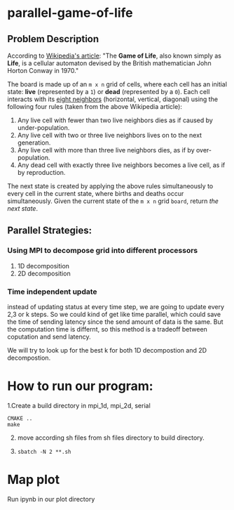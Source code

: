 # parallel-game-of-life

## Problem Description

According to [Wikipedia's article](https://en.wikipedia.org/wiki/Conway's_Game_of_Life): "The **Game of Life**, also known simply as **Life**, is a cellular automaton devised by the British mathematician John Horton Conway in 1970."

The board is made up of an `m x n` grid of cells, where each cell has an initial state: **live** (represented by a `1`) or **dead** (represented by a `0`). Each cell interacts with its [eight neighbors](https://en.wikipedia.org/wiki/Moore_neighborhood) (horizontal, vertical, diagonal) using the following four rules (taken from the above Wikipedia article):
<!-- self 1, neighbour <2 die
self 1, neighobour 2 or 3 , live
self 1 neighobour > 3 , die
self 0, neighbour 3  live -->
1. Any live cell with fewer than two live neighbors dies as if caused by under-population.
2. Any live cell with two or three live neighbors lives on to the next generation.
3. Any live cell with more than three live neighbors dies, as if by over-population.
4. Any dead cell with exactly three live neighbors becomes a live cell, as if by reproduction.

The next state is created by applying the above rules simultaneously to every cell in the current state, where births and deaths occur simultaneously. Given the current state of the `m x n` grid `board`, return *the next state*.



## Parallel Strategies:

### Using MPI to decompose grid into different processors



1. 1D decomposition
2. 2D decomposition

### Time independent update

instead of updating status at every time step, we are going to update every 2,3 or k steps.  So we could kind of get like time parallel, which could save the time of sending latency since the send amount of data is the same. But the computation time is differnt, so this method is a tradeoff between coputation and send latency. 

We will try to look up for the best k for both 1D decompostion and 2D decompostion.





# How to run our program:

 1.Create a build directory in mpi_1d, mpi_2d, serial

```
CMAKE ..
make

```

2. move according sh files from sh files directory to build directory.

3. ```
   sbatch -N 2 **.sh
   ```





# Map plot

Run ipynb in our plot directory

